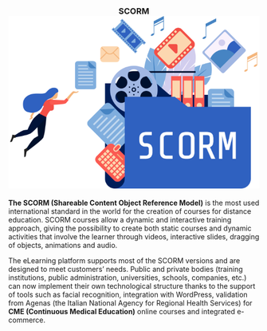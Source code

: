 <h3 align="center">SCORM
<img src="https://raw.githubusercontent.com/tsevindik/scorm/master/img/scorm.png" alt="SCORM">
</h3>

**The SCORM (Shareable Content Object Reference Model)** is the most used international standard in the world for the creation of courses for distance education. SCORM courses allow a dynamic and interactive training approach, giving the possibility to create both static courses and dynamic activities that involve the learner through videos, interactive slides, dragging of objects, animations and audio.

The eLearning platform supports most of the SCORM versions and are designed to meet customers’ needs. Public and private bodies (training institutions, public administration, universities, schools, companies, etc.) can now implement their own technological structure thanks to the support of tools such as facial recognition, integration with WordPress, validation from Agenas (the Italian National Agency for Regional Health Services) for **CME (Continuous Medical Education)** online courses and integrated e-commerce.